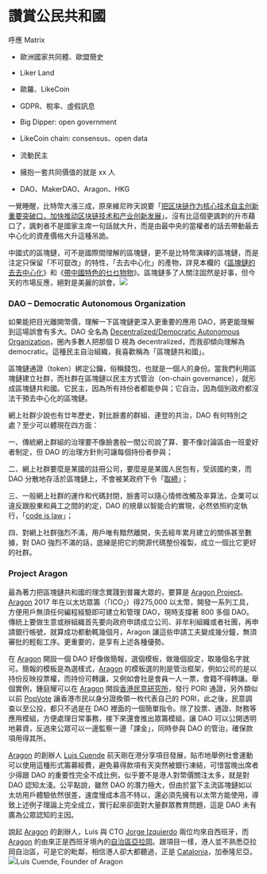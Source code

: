 # 讚賞公民共和國

呼應 Matrix



* 歐洲國家共同體、歐盟簡史
* Liker Land
* 歐羅、LikeCoin
* GDPR、稅率、虛假訊息
* Big Dipper: open government
* LikeCoin chain: consensus、open data
* 流動民主



* 擁抱一套共同價值的就是 xx 人
* DAO、MakerDAO、Aragon、HKG

一覺睡醒，比特幣大漲三成，原來維尼昨天說要「[把区块链作为核心技术自主创新重要突破口，加快推动区块链技术和产业创新发展](http://www.xinhuanet.com/politics/2019-10/25/c_1125153665.htm)」。沒有比這個更諷刺的升市藉口了，諷刺者不是國家主席一句話就大升，而是由最中央的當權者的話去帶動最去中心化的資產價格大升這種吊詭。

中國式的區塊鏈，可不是國際間理解的區塊鏈，更不是比特幣演繹的區塊鏈，而是注定只保留「不可竄改」的特性，「去去中心化」的產物，詳見本欄的《[區塊鏈的去去中心化](https://ckxpress.com/de-decentralization-of-blockchain/)》和《[帶中國特色的乜乜物物](https://ckxpress.com/the-chinese-way/)》。區塊鏈多了人關注固然是好事，但今天的市場反應，絕對是美麗的誤會。![](https://assets.matters.news/embed/0815a953-5359-4d14-9a27-88094488c7d4.png)

### DAO – Democratic Autonomous Organization

如果能把目光離開幣價，理解一下區塊鏈更深入更重要的應用 DAO，將更能理解到這場誤會有多大。DAO 全名為 [Decentralized/Democratic Autonomous Organization](https://en.wikipedia.org/wiki/Decentralized_autonomous_organization)，圈內多數人把那個 D 視為 decentralized，而我卻傾向理解為 democratic。這種民主自治組織，我喜歡稱為「區塊鏈共和國」。

區塊鏈通證（token）綁定公鑰，俗稱錢包，也就是一個人的身份。當我們利用區塊鏈建立社群，而社群在區塊鏈以民主方式管治（on-chain governance），就形成區塊鏈共和國。它民主，因為所有持份者都能參與；它自治，因為個別政府都沒法干預去中心化的區塊鏈。

網上社群少說也有廿年歷史，對比臉書的群組、連登的共治，DAO 有何特別之處？至少可以體現在四方面：

一、傳統網上群組的治理要不像臉書般一間公司說了算、要不像討論區由一班愛好者制定，但 DAO 的治理方針則可讓每個持份者參與；

二、網上社群要麼是某國的註冊公司，要麼是是某國人民包有，受該國約束，而 DAO 分散地存活於區塊鏈上，不會被某政府下令「[取締](https://www.hkcnews.com/event/70)」；

三、一般網上社群的運作和代碼封閉，臉書可以隨心情修改觸及率算法，企業可以違反跟股東和員工之間的約定，DAO 的規章以智能合約實現，必然依照約定執行，「[code is law](https://harvardmagazine.com/2000/01/code-is-law-html)」；

四、對網上社群強烈不滿，用戶唯有黯然離開，失去經年累月建立的關係甚至數據，對 DAO 強烈不滿的話，底線是把它的開源代碼整份複製，成立一個比它更好的社群。

### Project Aragon

最為著力把區塊鏈共和國的理念實踐到普羅大眾的，要算是 [Aragon Project](https://aragon.org/)。[Aragon](https://aragon.org/) 2017 年在以太坊眾籌（「ICO」）得275,000 以太幣，開發一系列工具，方便用戶無須任何編程經驗即可建立和管理 DAO，現時支撐著 800 多個 DAO。傳統上要做生意或辦組織首先要向政府申請成立公司、非牟利組織或者社團，再申請銀行帳號，就算成功都動輒幾個月，Aragon 讓這些申請工夫變成幾分鐘，無須審批的輕鬆工序。更重要的，是享有上述各種優勢。

在 [Aragon](https://aragon.org/) 開設一個 DAO 好像做簡報，選個模板，做幾個設定，取幾個名字就可。簡報的模板是為選樣式，[Aragon](https://aragon.org/) 的模板選的則是管治框架，例如公司的是以持份反映投票權，而持份可轉讓，又例如會社是會員一人一票，會籍不得轉讓。舉個實例，鍾庭耀可以在 [Aragon](https://aragon.org/) 開設[香港民意研究所](https://www.pori.hk/)，發行 PORI 通證，另外類似以前 [PopVote](https://popvote.hk/) 讓香港市民以身分證換領一枚代表自己的 PORI，此之後，民意調查以至公投，都只不過是在 DAO 裡面的一個簡單指令。除了投票、通證、財務等應用模組，方便處理日常事務，接下來還會推出眾籌模組，讓 DAO 可以公開透明地募資，反過來公眾可以一邊監察一邊「課金」，同時參與 DAO 的管治，確保款項用得其所。

[Aragon](https://aragon.org/) 的創辦人 [Luis Cuende](https://twitter.com/licuende) 前天剛在港分享項目發展，貼市地舉例社會運動可以使用這種形式籌募經費，避免募得款項有天突然被銀行凍結，可惜當晚出席者少得跟 DAO 的重要性完全不成比例，似乎要不是港人對幣價關注太多，就是對 DAO 認知太淺。公平點說，雖然 DAO 的潛力極大，但由於當下主流區塊鏈如以太坊用戶體驗依然很差，速度慢成本高不特以，還必須先擁有以太幣方能使用，導致上述例子理論上完全成立，實行起來卻面對大量群眾教育問題，這是 DAO 未有廣為公眾認知的主因。

說起 [Aragon](https://aragon.org/) 的創辦人，Luis 與 CTO [Jorge Izquierdo](https://twitter.com/izqui9) 兩位均來自西班牙，而 [Aragon](https://aragon.org/) 的由來正是西班牙境內的[自治區亞拉岡](https://en.wikipedia.org/wiki/Aragon)。跟項目一樣，港人並不熟悉亞拉岡自治區，可是它的毗鄰，相信港人卻大都聽過，正是 [Catalonia](https://en.wikipedia.org/wiki/Catalonia)，加泰隆尼亞。![](https://assets.matters.news/embed/f431f889-759c-473b-acfb-219e5ddbb334.jpeg)Luis Cuende, Founder of Aragon

